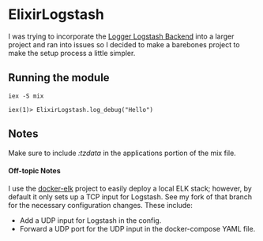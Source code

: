 # ElixirLogstash

I was trying to incorporate the [Logger Logstash Backend][LoggerLogstashBackend] into a larger project and ran into issues so I decided to make a barebones project to make the setup process a little simpler.

## Running the module

```
iex -S mix  
```
```
iex(1)> ElixirLogstash.log_debug("Hello")  
```

## Notes
Make sure to include *:tzdata* in the applications portion of the mix file.

#### Off-topic Notes
I use the [docker-elk][DockerElk] project to easily deploy a local ELK stack; however, by default it only sets up a TCP input for Logstash. See my fork of that branch for the necessary configuration changes. These include:

- Add a UDP input for Logstash in the config.
- Forward a UDP port for the UDP input in the docker-compose YAML file.

[LoggerLogstashBackend]: <https://github.com/marcelog/logger_logstash_backend>
[DockerElk]: <https://github.com/deviantony/docker-elk>
